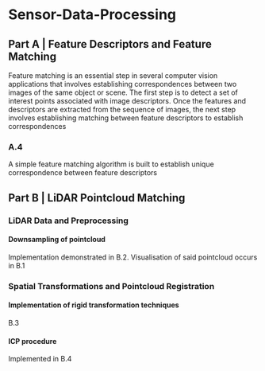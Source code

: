 # Sensor-Data-Processing

## Part A | Feature Descriptors and Feature Matching
Feature matching is an essential step in several computer vision applications that involves establishing correspondences
between two images of the same object or scene. The first step is to detect a set of interest points associated with
image descriptors. Once the features and descriptors are extracted from the sequence of images, the next step involves
establishing matching between feature descriptors to establish correspondences

### A.4
A simple feature matching algorithm is built to establish unique correspondence between feature descriptors

## Part B | LiDAR Pointcloud Matching
### LiDAR Data and Preprocessing


#### Downsampling of pointcloud
Implementation demonstrated in B.2. Visualisation of said pointcloud occurs in B.1

### Spatial Transformations and Pointcloud Registration
#### Implementation of rigid transformation techniques
B.3

#### ICP procedure
Implemented in B.4
